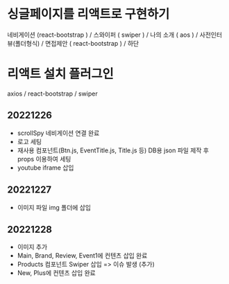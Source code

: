 # 싱글페이지를 리액트로 구현하기
   네비게이션 (react-bootstrap ) / 스와이퍼 ( swiper ) / 나의 소개 ( aos ) /  사전인터뷰(폴더형식) / 면접제안 ( react-bootstrap ) / 하단
# 리액트 설치 플러그인
  axios / react-bootstrap / swiper
## 20221226
* scrollSpy 네비게이션 연결 완료
* 로고 세팅
* 재사용 컴포넌트(Btn.js, EventTitle.js, Title.js 등) DB용 json 파일 제작 후 props 이용하여 세팅
* youtube iframe 삽입

## 20221227
* 이미지 파일 img 폴더에 삽입

## 20221228
* 이미지 추가
* Main, Brand, Review, Event1에 컨텐츠 삽입 완료
* Products 컴포넌트 Swiper 삽입 => 이슈 발생
(추가)
* New, Plus에 컨텐츠 삽입 완료